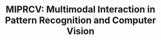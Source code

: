 ---
title: 'MIPRCV: Multimodal Interaction in Pattern Recognition and Computer Vision'
logo: 'mineco.webp'
pi: ''
uvpi: ''
years: '2007-2012'
website: ''
funding_source: 'CONSOLIDER-INGENIO'
role: ''
project_type: ''
partners: []
---